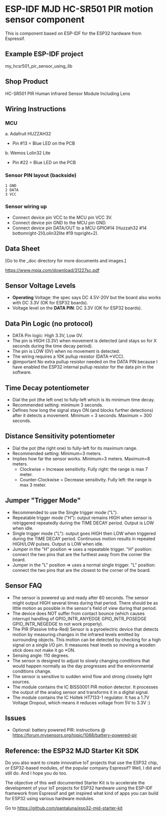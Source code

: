 # ESP-IDF MJD HC-SR501 PIR motion sensor component
This is component based on ESP-IDF for the ESP32 hardware from Espressif.



## Example ESP-IDF project
my_hcsr501_pir_sensor_using_lib

## Shop Product
HC-SR501 PIR Human Infrared Sensor Module Including Lens



## Wiring Instructions

### MCU
a. Adafruit HUZZAH32
- Pin #13 = Blue LED on the PCB

b. Wemos Lolin32 Lite
- Pin #22 = Blue LED on the PCB

### Sensor PIN layout (backside)
```
1 GND
2 DATA
3 VCC
```

### Sensor wiring up
- Connect device pin VCC to the MCU pin VCC 3V.
- Connect device pin GND to the MCU pin GND.
- Connect device pin DATA/OUT to a MCU GPIO#14 (Huzzah32 #14 bottomright-2)(Lolin32lite #19 topright+2).



## Data Sheet
[Go to the _doc directory for more documents and images.]

https://www.mpja.com/download/31227sc.pdf



## Sensor Voltage Levels
- **Operating** Voltage: the spec says DC 4.5V-20V but the board also works with DC 3.3V (OK for ESP32 boards).
- Voltage level on the **DATA PIN**: DC 3.3V (OK for ESP32 boards).



## Data Pin Logic (no protocol)
- DATA Pin logic: High 3.3V, Low 0V.
- The pin is HIGH (3.3V) when movement is detected (and stays so for X seconds during the time decay period).
- The pin is LOW (0V) when no movement is detected.
- The wiring requires a 10K pullup resistor (DATA->VCC).
- @important No extra pullup resistor needed on the DATA PIN because I have enabled the ESP32 internal pullup resistor for the data pin in the software.



## Time Decay potentiometer
- Dial the pot (the left one) to fully-left which is its minimum time decay.
- Recommended setting: minimum 3 seconds.
- Defines how long the signal stays ON (and blocks further detections) after it detects a movement. Minimum = 3 seconds. Maximum = 300 seconds.



## Distance Sensitivity potentiometer
- Dial the pot (the right one) to fully-left for its maximum range.
- Recommended setting: Minimum=3 meters.
- Implies how far the sensor works. Minimum=3 meters. Maximum=8 meters.
    + Clockwise = Increase sensitivity. Fully right: the range is max 7 meter.
    + Counter-Clockwise = Decrease sensitivity. Fully left: the range is max 3 meter.


## Jumper "Trigger Mode"
- Recommended to use the Single trigger mode ("L").
- Repeatable trigger mode ("H"): output remains HIGH when sensor is retriggered repeatedly during the TIME DECAY period. Output is LOW when idle.
- Single trigger mode ("L"): output goes HIGH then LOW when triggered during the TIME DECAY period. Continuous motion results in repeated HIGH/LOW pulses. Output is LOW when idle.
- Jumper in the "H" position => uses a repeatable trigger.    "H" position: connect the two pins that are the furthest away from the corner the board.
- Jumper in the "L" position => uses a normal single trigger. "L" position: connect the two pins that are the closest to the corner of the board.



## Sensor FAQ
- The sensor is powered up and ready after 60 seconds. The sensor might output HIGH several times during that period. There should be as little motion as possible in the sensor's field of view during that period.
- The device does NOT suffer from contact bounce (which causes interrupt handling of GPIO_INTR_ANYEDGE GPIO_INTR_POSEDGE GPIO_INTR_NEGEDGE to not work properly).
- The PIR (Passive Infra-Red) Sensor is a pyroelectric device that detects motion by measuring changes in the infrared levels emitted by surrounding objects. This motion can be detected by checking for a high signal on a single I/O pin. It measures heat levels so moving a wooden stick does not make it go *ON.
- Sensing angle: 110 degrees.
- The sensor is designed to adjust to slowly changing conditions that would happen normally as the day progresses and the environmental conditions change.
- The sensor is sensitive to sudden wind flow and strong closeby light sources.
- The module contains the IC BISS0001 PIR motion detector. It processes the output of the analog sensor and transforms it in a digital signal.
- The module contains the IC Holtek HT7133-1 regulator. It has a 1.7V Voltage Dropout, which means it reduces voltage from 5V to 3.3V :)



## Issues

* Optional: battery powered PIR: instructions @ https://forum.mysensors.org/topic/1088/battery-powered-pir



## Reference: the ESP32 MJD Starter Kit SDK

Do you also want to create innovative IoT projects that use the ESP32 chip, or ESP32-based modules, of the popular company Espressif? Well, I did and still do. And I hope you do too.

The objective of this well documented Starter Kit is to accelerate the development of your IoT projects for ESP32 hardware using the ESP-IDF framework from Espressif and get inspired what kind of apps you can build for ESP32 using various hardware modules.

Go to https://github.com/pantaluna/esp32-mjd-starter-kit

